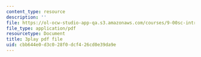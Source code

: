 ```yaml
---
content_type: resource
description: ''
file: https://ol-ocw-studio-app-qa.s3.amazonaws.com/courses/9-00sc-introduction-to-psychology-fall-2011/cbb644e0d3c028f0dcf426cd0e39da9e_bihrpOS0qtY.pdf
file_type: application/pdf
resourcetype: Document
title: 3play pdf file
uid: cbb644e0-d3c0-28f0-dcf4-26cd0e39da9e
---
```


